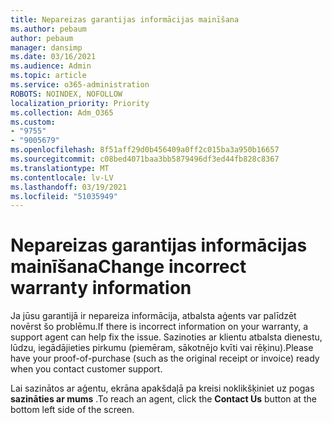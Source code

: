 ```yaml
---
title: Nepareizas garantijas informācijas mainīšana
ms.author: pebaum
author: pebaum
manager: dansimp
ms.date: 03/16/2021
ms.audience: Admin
ms.topic: article
ms.service: o365-administration
ROBOTS: NOINDEX, NOFOLLOW
localization_priority: Priority
ms.collection: Adm_O365
ms.custom:
- "9755"
- "9005679"
ms.openlocfilehash: 8f51aff29d0b456409a0ff2c015ba3a950b16657
ms.sourcegitcommit: c08bed4071baa3bb5879496df3ed44fb828c8367
ms.translationtype: MT
ms.contentlocale: lv-LV
ms.lasthandoff: 03/19/2021
ms.locfileid: "51035949"
---
```

# <a name="change-incorrect-warranty-information"></a><span data-ttu-id="887bc-102">Nepareizas garantijas informācijas mainīšana</span><span class="sxs-lookup"><span data-stu-id="887bc-102">Change incorrect warranty information</span></span>

<span data-ttu-id="887bc-103">Ja jūsu garantijā ir nepareiza informācija, atbalsta aģents var palīdzēt novērst šo problēmu.</span><span class="sxs-lookup"><span data-stu-id="887bc-103">If there is incorrect information on your warranty, a support agent can help fix the issue.</span></span> <span data-ttu-id="887bc-104">Sazinoties ar klientu atbalsta dienestu, lūdzu, iegādājieties pirkumu (piemēram, sākotnējo kvīti vai rēķinu).</span><span class="sxs-lookup"><span data-stu-id="887bc-104">Please have your proof-of-purchase (such as the original receipt or invoice) ready when you contact customer support.</span></span>

<span data-ttu-id="887bc-105">Lai sazinātos ar aģentu, ekrāna apakšdaļā pa kreisi noklikšķiniet uz pogas **sazināties ar mums** .</span><span class="sxs-lookup"><span data-stu-id="887bc-105">To reach an agent, click the **Contact Us** button at the bottom left side of the screen.</span></span>